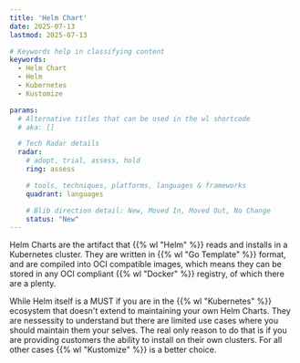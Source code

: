 ```yaml
---
title: 'Helm Chart'
date: 2025-07-13
lastmod: 2025-07-13

# Keywords help in classifying content
keywords:
  - Helm Chart
  - Helm
  - Kubernetes
  - Kustomize

params:
  # Alternative titles that can be used in the wl shortcode
  # aka: []

  # Tech Radar details
  radar:
    # adopt, trial, assess, hold
    ring: assess

    # tools, techniques, platforms, languages & frameworks
    quadrant: languages

    # Blib direction detail: New, Moved In, Moved Out, No Change
    status: "New"
---
```


Helm Charts are the artifact that {{% wl "Helm" %}} reads and installs in a Kubernetes cluster.  They are written in {{% wl "Go Template" %}} format, and are compiled into OCI compatible images, which means they can be stored in any OCI compliant {{% wl "Docker" %}} registry, of which there are a plenty.

While Helm itself is a MUST if you are in the {{% wl "Kubernetes" %}} ecosystem that doesn't extend to maintaining your own Helm Charts.  They are nessessity to understand but there are limited use cases where you should maintain them your selves.  The real only reason to do that is if you are providing customers the ability to install on their own clusters.  For all other cases {{% wl "Kustomize" %}} is a better choice.
